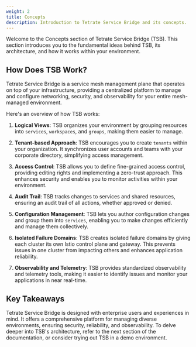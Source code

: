 ```yaml
---
weight: 2
title: Concepts
description: Introduction to Tetrate Service Bridge and its concepts.
---
```


Welcome to the Concepts section of Tetrate Service Bridge (TSB). This section introduces you to the fundamental ideas behind TSB, its architecture, and how it works within your environment.

## How Does TSB Work?

Tetrate Service Bridge is a service mesh management plane that operates on top of your infrastructure, providing a centralized platform to manage and configure networking, security, and observability for your entire mesh-managed environment.

Here's an overview of how TSB works:

1. **Logical Views**: TSB organizes your environment by grouping resources into `services`, `workspaces`, and `groups`, making them easier to manage.

2. **Tenant-based Approach**: TSB encourages you to create `tenants` within your organization. It synchronizes user accounts and teams with your corporate directory, simplifying access management.

3. **Access Control**: TSB allows you to define fine-grained access control, providing editing rights and implementing a zero-trust approach. This enhances security and enables you to monitor activities within your environment.

4. **Audit Trail**: TSB tracks changes to services and shared resources, ensuring an audit trail of all actions, whether approved or denied.

5. **Configuration Management**: TSB lets you author configuration changes and group them into `services`, enabling you to make changes efficiently and manage them collectively.

6. **Isolated Failure Domains**: TSB creates isolated failure domains by giving each cluster its own Istio control plane and gateway. This prevents issues in one cluster from impacting others and enhances application reliability.

7. **Observability and Telemetry**: TSB provides standardized observability and telemetry tools, making it easier to identify issues and monitor your applications in near real-time.

## Key Takeaways

Tetrate Service Bridge is designed with enterprise users and experiences in mind. It offers a comprehensive platform for managing diverse environments, ensuring security, reliability, and observability. To delve deeper into TSB's architecture, refer to the next section of the documentation, or consider trying out TSB in a demo environment.
